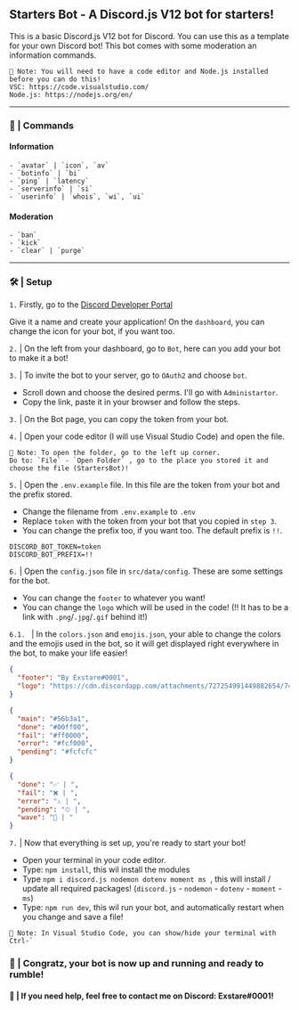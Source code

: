## Starters Bot - A Discord.js V12 bot for starters!

This is a basic Discord.js V12 bot for Discord. You can use this as a template for your own Discord bot!
This bot comes with some moderation an information commands. 
```
📢 Note: You will need to have a code editor and Node.js installed before you can do this!
VSC: https://code.visualstudio.com/
Node.js: https://nodejs.org/en/
```
---
### 📑 | Commands
#### Information
```
- `avatar` | `icon`, `av`
- `botinfo` | `bi`
- `ping` | `latency`
- `serverinfo` | `si`
- `userinfo` | `whois`, `wi`, `ui`
```
#### Moderation
```
- `ban`
- `kick`
- `clear` | `purge`
```

--- 

### 🛠 | Setup
`1.` Firstly, go to the [Discord Developer Portal](https://imgur.com/fykFG77.png)

Give it a name and create your application!
On the `dashboard`, you can change the icon for your bot, if you want too.

`2.` | On the left from your dashboard, go to `Bot`, here can you add your bot to make it a bot!

`3.` | To invite the bot to your server, go to `OAuth2` and choose `bot`.
- Scroll down and choose the desired perms. I'll go with `Administartor`.
- Copy the link, paste it in your browser and follow the steps.

`3.` | On the Bot page, you can copy the token from your bot. 

`4.` | Open your code editor (I will use Visual Studio Code) and open the file.
```
📢 Note: To open the folder, go to the left up corner.
Do to: `File` - `Open Folder` , go to the place you stored it and choose the file (StartersBot)!
```

`5.` | Open the `.env.example` file. In this file are the token from your bot and the prefix stored.
- Change the filename from `.env.example` to `.env`
- Replace `token` with the token from your bot that you copied in `step 3`.
- You can change the prefix too, if you want too. The default prefix is `!!`.
```
DISCORD_BOT_TOKEN=token
DISCORD_BOT_PREFIX=!!
```

`6.` | Open the `config.json` file in `src/data/config`. These are some settings for the bot.
- You can change the `footer` to whatever you want!
- You can change the `logo` which will be used in the code! (‼ It has to be a link with `.png`/`.jpg`/`.gif` behind it!)

`6.1. ` | In the `colors.json` and `emojis.json`, your able to change the colors and the emojis used in the bot, so it will get displayed right everywhere in the bot, to make your life easier!
```json
{ 
  "footer": "By Exstare#0001",
  "logo": "https://cdn.discordapp.com/attachments/727254991449882654/743578202143981757/StartersBot.png"
}
```
```json
{
  "main": "#56b3a1",
  "done": "#00ff00",
  "fail": "#ff0000",
  "error": "#fcf000",
  "pending": "#fcfcfc"
}
```
```json
{
  "done": "✅ | ",
  "fail": "❌ | ",
  "error": "⚠ | ",
  "pending": "⏱ | ",
  "wave": "👋 | "
}
```

`7.` | Now that everything is set up, you're ready to start your bot!
- Open your terminal in your code editor.
- Type: `npm install`, this wil install the modules
- Type `npm i discord.js nodemon dotenv moment ms `, this will install / update all required packages! (`discord.js` - `nodemon` - `dotenv` - `moment` - `ms`)
- Type: `npm run dev`, this wil run your bot, and automatically restart when you change and save a file!
```
📢 Note: In Visual Studio Code, you can show/hide your terminal with Ctrl-`
```

### 🎉 | Congratz, your bot is now up and running and ready to rumble!
#### 📢 | If you need help, feel free to contact me on Discord: Exstare#0001!
